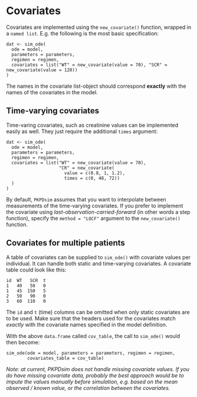 # Covariates

Covariates are implemented using the `new_covariate()` function, wrapped in a `named list`. E.g. the following is the most basic specification:

    dat <- sim_ode(
      ode = model,
      parameters = parameters,
      regimen = regimen,
      covariates = list("WT" = new_covariate(value = 70), "SCR" = new_covariate(value = 120))
    )

The names in the covariate list-object should correspond **exactly** with the names of the covariates in the model.

## Time-varying covariates

Time-varing covariates, such as creatinine values can be implemented easily as well. They just require the additional `times` argument:

    dat <- sim_ode(
      ode = model,
      parameters = parameters,
      regimen = regimen,
      covariates = list("WT" = new_covariate(value = 70),
                        "CR" = new_covariate(
                          value = c(0.8, 1, 1.2),
                          times = c(0, 48, 72))
      )
    )

By default, `PKPDsim` assumes that you want to interpolate between measurements of the time-varying covariates. If you prefer to implement the covariate using *last-observation-carried-forward* (in other words a step function), specify the `method = "LOCF"` argument to the `new_covariate()` function.

## Covariates for multiple patients

A table of covariates can be supplied to `sim_ode()` with covariate values per individual. It can handle both static and time-varying covariates. A covariate table could look like this:

    id  WT   SCR  t
    1   40   50   0
    1   45  150   5
    2   50   90   0
    3   60  110   0

The `id` and `t` (time) columns can be omitted when only static covariates are to be used. Make sure that the headers used for the covariates match *exactly* with the covariate names specified in the model definition.

With the above `data.frame` called `cov_table`, the call to `sim_ode()` would then become:

    sim_ode(ode = model, parameters = parameters, regimen = regimen,
            covariates_table = cov_table)

*Note: at current, PKPDsim does not handle missing covariate values. If you do have missing covariate data, probably the best approach would be to impute the values manually before simulation, e.g. based on the mean observed / known value, or the correlation between the covariates.*
